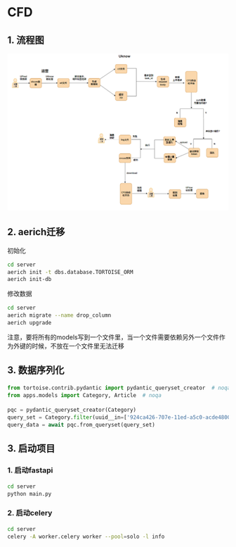 # CFD

## 1. 流程图

<div align=center>
    <img alt="#" src="docs/cfd.png" width="800px">
</div>

## 2. aerich迁移

初始化
```bash
cd server
aerich init -t dbs.database.TORTOISE_ORM
aerich init-db
```

修改数据
```bash
cd server
aerich migrate --name drop_column
aerich upgrade
```


注意，要将所有的models写到一个文件里，当一个文件需要依赖另外一个文件作为外键的时候，不放在一个文件里无法迁移


## 3. 数据序列化

```python
from tortoise.contrib.pydantic import pydantic_queryset_creator  # noqa
from apps.models import Category, Article  # noqa

pqc = pydantic_queryset_creator(Category)
query_set = Category.filter(uuid__in=['924ca426-707e-11ed-a5c0-acde48001122'])
query_data = await pqc.from_queryset(query_set)
```

## 3. 启动项目

### 1. 启动fastapi

```bash
cd server
python main.py
```

### 2. 启动celery

```bash
cd server
celery -A worker.celery worker --pool=solo -l info
```
